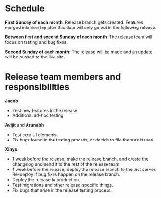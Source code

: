 # Schedule
**First Sunday of each month**: Release branch gets created. Features merged into `develop` after this date will only go out in the following release.

**Between first and second Sunday of each month**: The release team will focus on testing and bug fixes.

**Second Sunday of each month**: The release will be made and an update will be pushed to the live site.

# Release team members and responsibilities
**Jacob**
- Test new features in the release
- Additional ad-hoc testing

**Avijit** and **Arunabh**
- Test core UI elements
- Fix bugs found in the testing process, or decide to file them as issues.

**Xinyu**
- 1 week before the release, make the release branch, and create the changelog and send it to the rest of the release team
- 1 week before the release, deploy the release branch to the test server. Re-deploy if bug fixes happen on the release branch.
- Deploy the release to production.
- Test migrations and other release-specific things.
- Fix bugs that arise in the release testing process. 
